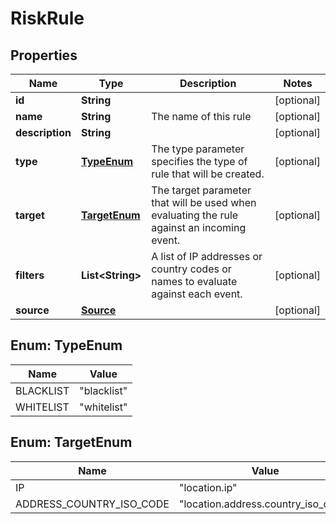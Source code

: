 

# RiskRule


## Properties

| Name | Type | Description | Notes |
|------------ | ------------- | ------------- | -------------|
|**id** | **String** |  |  [optional] |
|**name** | **String** | The name of this rule |  [optional] |
|**description** | **String** |  |  [optional] |
|**type** | [**TypeEnum**](#TypeEnum) | The type parameter specifies the type of rule that will be created. |  [optional] |
|**target** | [**TargetEnum**](#TargetEnum) | The target parameter that will be used when evaluating the rule against an incoming event. |  [optional] |
|**filters** | **List&lt;String&gt;** | A list of IP addresses or country codes or names to evaluate against each event. |  [optional] |
|**source** | [**Source**](Source.md) |  |  [optional] |



## Enum: TypeEnum

| Name | Value |
|---- | -----|
| BLACKLIST | &quot;blacklist&quot; |
| WHITELIST | &quot;whitelist&quot; |



## Enum: TargetEnum

| Name | Value |
|---- | -----|
| IP | &quot;location.ip&quot; |
| ADDRESS_COUNTRY_ISO_CODE | &quot;location.address.country_iso_code&quot; |



